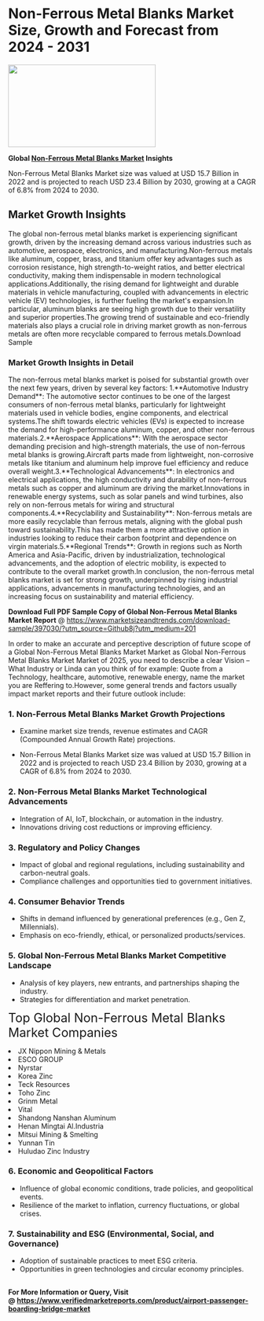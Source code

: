 <H1>Non-Ferrous Metal Blanks Market Size, Growth and Forecast from 2024 - 2031</H1><img class="aligncenter size-medium wp-image-584254" src="https://thirdeyenews.in/wp-content/uploads/2024/09/Global-Market-Research-300x168.jpeg" alt="" width="300" height="168" /><p><strong>Global&nbsp;<a href="https://www.marketsizeandtrends.com/download-sample/397030/?utm_source=Github8j?utm_medium=201">Non-Ferrous Metal Blanks Market</a> Insights</strong></p><p>Non-Ferrous Metal Blanks Market size was valued at USD 15.7 Billion in 2022 and is projected to reach USD 23.4 Billion by 2030, growing at a CAGR of 6.8% from 2024 to 2030.</p><p><h2>Market Growth Insights</h2> The global non-ferrous metal blanks market is experiencing significant growth, driven by the increasing demand across various industries such as automotive, aerospace, electronics, and manufacturing.Non-ferrous metals like aluminum, copper, brass, and titanium offer key advantages such as corrosion resistance, high strength-to-weight ratios, and better electrical conductivity, making them indispensable in modern technological applications.Additionally, the rising demand for lightweight and durable materials in vehicle manufacturing, coupled with advancements in electric vehicle (EV) technologies, is further fueling the market's expansion.In particular, aluminum blanks are seeing high growth due to their versatility and superior properties.The growing trend of sustainable and eco-friendly materials also plays a crucial role in driving market growth as non-ferrous metals are often more recyclable compared to ferrous metals.Download Sample <h3>Market Growth Insights in Detail</h3> The non-ferrous metal blanks market is poised for substantial growth over the next few years, driven by several key factors: 1.**Automotive Industry Demand**: The automotive sector continues to be one of the largest consumers of non-ferrous metal blanks, particularly for lightweight materials used in vehicle bodies, engine components, and electrical systems.The shift towards electric vehicles (EVs) is expected to increase the demand for high-performance aluminum, copper, and other non-ferrous materials.2.**Aerospace Applications**: With the aerospace sector demanding precision and high-strength materials, the use of non-ferrous metal blanks is growing.Aircraft parts made from lightweight, non-corrosive metals like titanium and aluminum help improve fuel efficiency and reduce overall weight.3.**Technological Advancements**: In electronics and electrical applications, the high conductivity and durability of non-ferrous metals such as copper and aluminum are driving the market.Innovations in renewable energy systems, such as solar panels and wind turbines, also rely on non-ferrous metals for wiring and structural components.4.**Recyclability and Sustainability**: Non-ferrous metals are more easily recyclable than ferrous metals, aligning with the global push toward sustainability.This has made them a more attractive option in industries looking to reduce their carbon footprint and dependence on virgin materials.5.**Regional Trends**: Growth in regions such as North America and Asia-Pacific, driven by industrialization, technological advancements, and the adoption of electric mobility, is expected to contribute to the overall market growth.In conclusion, the non-ferrous metal blanks market is set for strong growth, underpinned by rising industrial applications, advancements in manufacturing technologies, and an increasing focus on sustainability and material efficiency.</p><p><span class=""><strong>Download Full PDF Sample Copy of Global Non-Ferrous Metal Blanks Market Report</strong> @ <a href="https://www.marketsizeandtrends.com/download-sample/397030/?utm_source=Github8j?utm_medium=201" target="_blank">https://www.marketsizeandtrends.com/download-sample/397030/?utm_source=Github8j?utm_medium=201</a></span></p><p>In order to make an accurate and perceptive description of future scope of a Global&nbsp;Non-Ferrous Metal Blanks Market Market as Global&nbsp;Non-Ferrous Metal Blanks Market Market of 2025, you need to describe a clear Vision &ndash; What Industry or Linda can you think of for example: Quote from a Technology, healthcare, automotive, renewable energy, name the market you are Reffering to.However, some general trends and factors usually impact market reports and their future outlook include:</p><h3>1.&nbsp;<strong>Non-Ferrous Metal Blanks Market Growth Projections</strong></h3><ul><li>Examine market size trends, revenue estimates and CAGR (Compounded Annual Growth Rate) projections.</li><li><p>Non-Ferrous Metal Blanks Market size was valued at USD 15.7 Billion in 2022 and is projected to reach USD 23.4 Billion by 2030, growing at a CAGR of 6.8% from 2024 to 2030.</p></li></ul><h3>2.&nbsp;<strong>Non-Ferrous Metal Blanks Market Technological Advancements</strong></h3><ul><li>Integration of AI, IoT, blockchain, or automation in the industry.</li><li>Innovations driving cost reductions or improving efficiency.</li></ul><h3>3.&nbsp;<strong>Regulatory and Policy Changes</strong></h3><ul><li>Impact of global and regional regulations, including sustainability and carbon-neutral goals.</li><li>Compliance challenges and opportunities tied to government initiatives.</li></ul><h3>4.&nbsp;<strong>Consumer Behavior Trends</strong></h3><ul><li>Shifts in demand influenced by generational preferences (e.g., Gen Z, Millennials).</li><li>Emphasis on eco-friendly, ethical, or personalized products/services.</li></ul><h3>5.&nbsp;<strong>Global Non-Ferrous Metal Blanks Market Competitive Landscape</strong></h3><ul><li>Analysis of key players, new entrants, and partnerships shaping the industry.</li><li>Strategies for differentiation and market penetration.</li></ul><p data-pm-slice="1 1 []"><span style="color: inherit; font-family: inherit; font-size: 25px;">Top Global Non-Ferrous Metal Blanks Market Companies</span></p><div class="" data-test-id=""><p><li>JX Nippon Mining & Metals</li><li> ESCO GROUP</li><li> Nyrstar</li><li> Korea Zinc</li><li> Teck Resources</li><li> Toho Zinc</li><li> Grinm Metal</li><li> Vital</li><li> Shandong Nanshan Aluminum</li><li> Henan Mingtai Al.Industria</li><li> Mitsui Mining & Smelting</li><li> Yunnan Tin</li><li> Huludao Zinc Industry</li></p></div><h3>6.&nbsp;<strong>Economic and Geopolitical Factors</strong></h3><ul><li>Influence of global economic conditions, trade policies, and geopolitical events.</li><li>Resilience of the market to inflation, currency fluctuations, or global crises.</li></ul><h3>7.&nbsp;<strong>Sustainability and ESG (Environmental, Social, and Governance)</strong></h3><ul><li>Adoption of sustainable practices to meet ESG criteria.</li><li>Opportunities in green technologies and circular economy principles.</li></ul><h2><strong style="font-size: 14px;">For More Information or Query, Visit @&nbsp;</strong><a style="background-color: #ffffff; font-size: 14px;" href="https://www.marketsizeandtrends.com/report/non-ferrous-metal-blanks-market/" target="_blank">https://www.verifiedmarketreports.com/product/airport-passenger-boarding-bridge-market</a></h2>